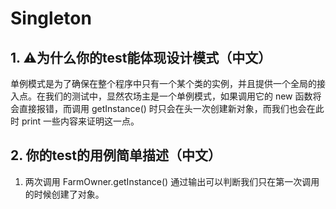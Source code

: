 #  Singleton

## 1. ⚠️为什么你的test能体现设计模式（中文） 

单例模式是为了确保在整个程序中只有一个某个类的实例，并且提供一个全局的接入点。在我们的测试中，显然农场主是一个单例模式，如果调用它的 new 函数将会直接报错，而调用 getInstance() 时只会在头一次创建新对象，而我们也会在此时 print 一些内容来证明这一点。

## 2. 你的test的用例简单描述（中文）

1. 两次调用 FarmOwner.getInstance() 通过输出可以判断我们只在第一次调用的时候创建了对象。